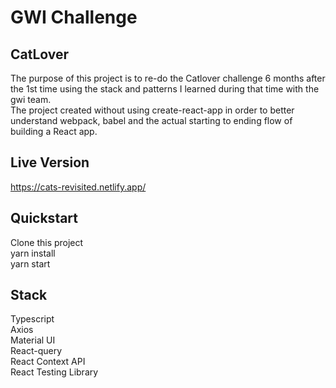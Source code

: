 # GWI Challenge

## CatLover

The purpose of this project is to re-do the Catlover challenge 6 months after the 1st time using the stack and patterns I learned during that time with the gwi team. <br />
The project created without using create-react-app in order to better understand webpack, babel and the actual starting to ending flow of building a React app.

## Live Version

https://cats-revisited.netlify.app/

## Quickstart

Clone this project <br />
yarn install <br />
yarn start

## Stack

Typescript <br />
Axios <br />
Material UI <br />
React-query <br />
React Context API <br />
React Testing Library
